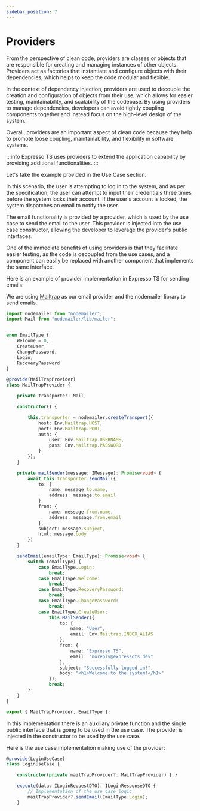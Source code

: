 ```yaml
---
sidebar_position: 7
---
```


# Providers

From the perspective of clean code, providers are classes or objects that are responsible for creating and managing instances of other objects. Providers act as factories that instantiate and configure objects with their dependencies, which helps to keep the code modular and flexible.

In the context of dependency injection, providers are used to decouple the creation and configuration of objects from their use, which allows for easier testing, maintainability, and scalability of the codebase. By using providers to manage dependencies, developers can avoid tightly coupling components together and instead focus on the high-level design of the system.

Overall, providers are an important aspect of clean code because they help to promote loose coupling, maintainability, and flexibility in software systems.

:::info
Expresso TS uses providers to extend the application capability by providing additional functionalities.
:::

Let's take the example provided in the Use Case section.

In this scenario, the user is attempting to log in to the system, and as per the specification, the user can attempt to input their credentials three times before the system locks their account. If the user's account is locked, the system dispatches an email to notify the user.

The email functionality is provided by a provider, which is used by the use case to send the email to the user. This provider is injected into the use case constructor, allowing the developer to leverage the provider's public interfaces.

One of the immediate benefits of using providers is that they facilitate easier testing, as the code is decoupled from the use cases, and a component can easily be replaced with another component that implements the same interface.

Here is an example of provider implementation in Expresso TS for sending emails:

We are using [Mailtrap](https://mailtrap.io/) as our email provider and the nodemailer library to send emails.


```typescript
import nodemailer from "nodemailer";
import Mail from "nodemailer/lib/mailer";


enum EmailType {
    Welcome = 0,
    CreateUser,
    ChangePassword,
    Login,
    RecoveryPassword
}

@provide(MailTrapProvider)
class MailTrapProvider {

    private transporter: Mail;

    constructor() {

        this.transporter = nodemailer.createTransport({
            host: Env.Mailtrap.HOST,
            port: Env.Mailtrap.PORT,
            auth: {
                user: Env.Mailtrap.USERNAME,
                pass: Env.Mailtrap.PASSWORD
            }
        });
    }

    private mailSender(message: IMessage): Promise<void> {
        await this.transporter.sendMail({
            to: {
                name: message.to.name,
                address: message.to.email
            },
            from: {
                name: message.from.name,
                address: message.from.email
            },
            subject: message.subject,
            html: message.body
        })
    }

    sendEmail(emailType: EmailType): Promise<void> {
        switch (emailType) {
            case EmailType.Login:
                break;
            case EmailType.Welcome:
                break;
            case EmailType.RecoveryPassword:
                break;
            case EmailType.ChangePassword:
                break;
            case EmailType.CreateUser:
                this.MailSender({
                    to: {
                        name: "User",
                        email: Env.Mailtrap.INBOX_ALIAS
                    },
                    from: {
                        name: "Expresso TS",
                        email: "noreply@expressots.dev"
                    },
                    subject: "Successfully logged in!",
                    body: "<h1>Welcome to the system!</h1>"
                });
                break;
        }
    }
}

export { MailTrapProvider, EmailType };
```

In this implementation there is an auxiliary private function and the single public interface that is going to be used in the use case.
The provider is injected in the constructor to be used by the use case.

Here is the use case implementation making use of the provider:

```typescript
@provide(LoginUseCase)
class LoginUseCase {

    constructor(private mailTrapProvider?: MailTrapProvider) { }

    execute(data: ILoginRequestDTO): ILoginResponseDTO {
        // Implementation of the use case logic
        mailTrapProvider?.sendEmail(EmailType.Login);
    }
```